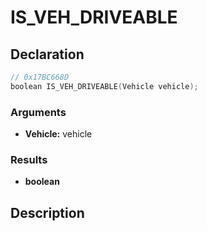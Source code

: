 # IS_VEH_DRIVEABLE

## Declaration
```cpp
// 0x17BC668D
boolean IS_VEH_DRIVEABLE(Vehicle vehicle);
```

### Arguments
- **Vehicle:** vehicle

### Results
- **boolean**

## Description
